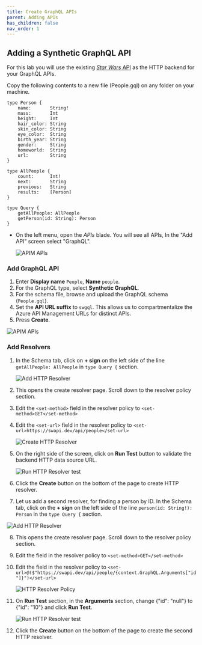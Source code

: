```yaml
---
title: Create GraphQL APIs
parent: Adding APIs
has_children: false
nav_order: 1
---
```



## Adding a Synthetic GraphQL API

For this lab you will use the existing [*Star Wars* API](https://swapi.dev) as the HTTP backend for your GraphQL APIs. 

Copy the following contents to a new file (People.gql) on any folder on your machine. 
```
type Person {
    name:       String!
    mass:       Int
    height:     Int
    hair_color: String
    skin_color: String 
    eye_color:  String 
    birth_year: String 
    gender:     String
    homeworld:  String
    url:        String 
}

type AllPeople {
    count:      Int!
    next:       String
    previous:   String
    results:    [Person]
}

type Query {
    getAllPeople: AllPeople
    getPerson(id: String): Person
}
```


- On the left menu, open the *APIs* blade. You will see all APIs, In the "Add API" screen select "GraphQL".

  ![APIM APIs](../../assets/images/add_graphql_api.png)

### Add GraphQL API

1) Enter **Display name** `People`, **Name** `people`.  
2) For the GraphQL type, select **Synthetic GraphQL**.  
3) For the schema file, browse and upload the GraphQL schema (`People.gql`).  
4) Set the **API URL suffix** to `swgql`. This allows us to compartmentalize the Azure API Management URLs for distinct APIs.  
5) Press **Create**.

  ![APIM APIs](../../assets/images/create_graphql_from_schema.png)

### Add Resolvers 

1) In the Schema tab, click on **+ sign** on the left side of the line `getAllPeople: AllPeople` in `type Query {` section.
   
   ![Add HTTP Resolver](../../assets/images/add_http_resolver_1.png)
   
2) This opens the create resolver page. Scroll down to the resolver policy section.
3) Edit the `<set-method>` field in the resolver policy to `<set-method>GET</set-method>`
4) Edit the `<set-url>` field in the resolver policy to `<set-url>https://swapi.dev/api/people</set-url>`
   
   ![Create HTTP Resolver](../../assets/images/create_http_resolver.png)
   
5) On the right side of the screen, click on **Run Test** button to validate the backend HTTP data source URL.
   
   ![Run HTTP Resolver test](../../assets/images/http_resolver_run_test.png)
   
6) Click the **Create** button on the bottom of the page to create HTTP resolver.
7) Let us add a second resolver, for finding a person by ID. In the Schema tab, click on the **+ sign** on the left side of the line `person(id: String!): Person` in the `type Query {` section.
   
  ![Add HTTP Resolver](../../assets/images/add_http_resolver_2.png)
  
8) This opens the create resolver page. Scroll down to the resolver policy section.
9) Edit the <set-method> field in the resolver policy to `<set-method>GET</set-method>`
10) Edit the <set-url> field in the resolver policy to `<set-url>@($"https://swapi.dev/api/people/{context.GraphQL.Arguments["id"]}")</set-url>`
    
    ![HTTP Resolver Policy](../../assets/images/create_http_resolver_2.png)
    
11) On **Run Test** section, in the **Arguments** section, change {"id": "null"} to {"id": "10"} and click **Run Test**.
    
    ![Run HTTP Resolver test](../../assets/images/http_resolver_run_test_2.png)
    
12) Click the **Create** button on the bottom of the page to create the second HTTP resolver. 
   
